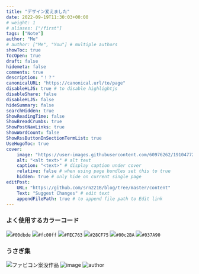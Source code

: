 ```yaml
---
title: "デザイン変えました"
date: 2022-09-19T11:30:03+00:00
# weight: 1
# aliases: ["/first"]
tags: ["Note"]
author: "Me"
# author: ["Me", "You"] # multiple authors
showToc: true
TocOpen: true
draft: false
hidemeta: false
comments: true
description: "！？"
canonicalURL: "https://canonical.url/to/page"
disableHLJS: true # to disable highlightjs
disableShare: false
disableHLJS: false
hideSummary: false
searchHidden: true
ShowReadingTime: false
ShowBreadCrumbs: true
ShowPostNavLinks: true
ShowWordCount: false
ShowRssButtonInSectionTermList: true
UseHugoToc: true
cover:
    image: "https://user-images.githubusercontent.com/60976262/191047722-dd7ed9ad-6e00-4b50-8073-24ae9602b8d6.png" # image path/url
    alt: "<alt text>" # alt text
    caption: "<text>" # display caption under cover
    relative: false # when using page bundles set this to true
    hidden: true # only hide on current single page
editPost:
    URL: "https://github.com/srn221B/blog/tree/master/content"
    Text: "Suggest Changes" # edit text
    appendFilePath: true # to append file path to Edit link
---
```


### よく使用するカラーコード
![](https://via.placeholder.com/16/00dbde/FFFFFF/?text=%20)`#00dbde`
![](https://via.placeholder.com/16/fc00ff/FFFFFF/?text=%20)`#fc00ff`
![](https://via.placeholder.com/16/FEC763/FFFFFF/?text=%20)`#FEC763`
![](https://via.placeholder.com/16/28CF75/FFFFFF/?text=%20)`#28CF75`
![](https://via.placeholder.com/16/00c2BA/FFFFFF/?text=%20)`#00c2BA`
![](https://via.placeholder.com/16/037A90/FFFFFF/?text=%20)`#037A90`


### うさぎ集
![ファビコン案没作品](https://user-images.githubusercontent.com/60976262/191044759-bcec338b-5397-48e7-ac5f-63e195cb7cfc.png)
![image](https://user-images.githubusercontent.com/60976262/191047722-dd7ed9ad-6e00-4b50-8073-24ae9602b8d6.png)
![author](https://user-images.githubusercontent.com/60976262/191048018-b6e50eea-de18-478b-b199-808b160998e8.jpg)
